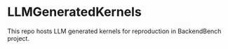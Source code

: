 # LLMGeneratedKernels
This repo hosts LLM generated kernels for reproduction in BackendBench project.
